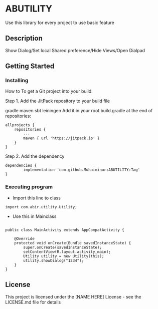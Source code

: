
# ABUTILITY

Use this library for every project to use basic feature

## Description

Show Dialog/Set local Shared preference/Hide Views/Open Dialpad

## Getting Started

### Installing

How to
To get a Git project into your build:

Step 1. Add the JitPack repository to your build file

gradle
maven
sbt
leiningen
Add it in your root build.gradle at the end of repositories:

	allprojects {
		repositories {
			...
			maven { url 'https://jitpack.io' }
		}
	}
Step 2. Add the dependency

	dependencies {
	        implementation 'com.github.Muhaiminur:ABUTILITY:Tag'
	}

### Executing program

* Import this line to class
```
import com.abir.utility.Utility;
```


* Use this in Mainclass

```

public class MainActivity extends AppCompatActivity {

    @Override
    protected void onCreate(Bundle savedInstanceState) {
        super.onCreate(savedInstanceState);
        setContentView(R.layout.activity_main);
        Utility utility = new Utility(this);
        utility.showDialog("1234");
    }
}

```


## License

This project is licensed under the [NAME HERE] License - see the LICENSE.md file for details
